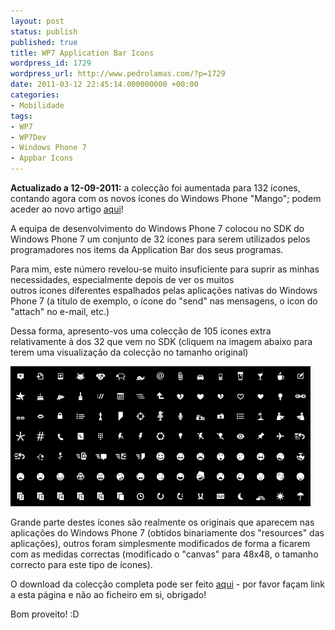 ```yaml
---
layout: post
status: publish
published: true
title: WP7 Application Bar Icons
wordpress_id: 1729
wordpress_url: http://www.pedrolamas.com/?p=1729
date: 2011-03-12 22:45:14.000000000 +00:00
categories:
- Mobilidade
tags:
- WP7
- WP7Dev
- Windows Phone 7
- Appbar Icons
---
```

**Actualizado a 12-09-2011:** a colecção foi aumentada para 132 ícones, contando agora com os novos ícones do Windows Phone "Mango"; podem aceder ao novo artigo [aqui](/2011/09/12/wp7-1-application-bar-icons/)!

A equipa de desenvolvimento do Windows Phone 7 colocou no SDK do Windows Phone 7 um conjunto de 32 ícones para serem utilizados pelos programadores nos items da Application Bar dos seus programas.

Para mim, este número revelou-se muito insuficiente para suprir as minhas necessidades, especialmente depois de ver os muitos outros ícones diferentes espalhados pelas aplicações nativas do Windows Phone 7 (a título de exemplo, o ícone do "send" nas mensagens, o icon do "attach" no e-mail, etc.)

Dessa forma, apresento-vos uma colecção de 105 ícones extra relativamente à dos 32 que vem no SDK (cliquem na imagem abaixo para terem uma visualização da colecção no tamanho original)

[![](/wp-content/uploads/2011/03/Windows-Phone-7-Application-Bar-Icons-Thumb.jpg)](/wp-content/uploads/2011/03/Windows-Phone-7-Application-Bar-Icons.jpg "Windows Phone 7 +105 Application Bar Icons")

Grande parte destes ícones são realmente os originais que aparecem nas aplicações do Windows Phone 7 (obtidos binariamente dos "resources" das aplicações), outros foram simplesmente modificados de forma a ficarem com as medidas correctas (modificado o "canvas" para 48x48, o tamanho correcto para este tipo de ícones).

O download da colecção completa pode ser feito [aqui](http://www.pedrolamas.com/windows-phone/windows-phone-application-bar-icons/) - por favor façam link a esta página e não ao ficheiro em si, obrigado!

Bom proveito! :D
